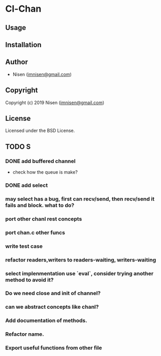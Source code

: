 

# Cl-Chan


## Usage


## Installation


## Author

-   Nisen (imnisen@gmail.com)


## Copyright

Copyright (c) 2019 Nisen (imnisen@gmail.com)


## License

Licensed under the BSD License.


## TODO S


### DONE add buffered channel

-   check how the queue is make?


### DONE add select


### may select has a bug, first can recv/send, then recv/send it fails and block. what to do?


### port other chanl rest concepts


### port chan.c other funcs


### write test case


### refactor readers,writers to readers-waiting, writers-waiting


### select implenmentation use \`eval\`, consider trying another method to avoid it?


### Do we need close and init of channel?


### can we abstract concepts like chanl?


### Add documentation of methods.


### Refactor name.


### Export useful functions from other file

